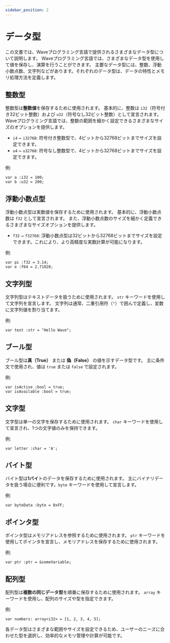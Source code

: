 ```yaml
---
sidebar_position: 2
---
```


# データ型

この文書では、Waveプログラミング言語で提供されるさまざまなデータ型について説明します。
Waveプログラミング言語では、さまざまなデータ型を使用して値を保存し、演算を行うことができます。
主要なデータ型には、整数、浮動小数点数、文字列などがあります。それぞれのデータ型は、データの特性とメモリ処理方法を定義します。

## 整数型
整数型は**整数値**を保存するために使用されます。
基本的に、整数は `i32`（符号付き32ビット整数）および `u32`（符号なし32ビット整数）として宣言されます。
Waveプログラミング言語では、整数の範囲を細かく設定できるさまざまなサイズのオプションを提供します。

* `i4` ~ `i32768`: 符号付き整数型で、4ビットから32768ビットまでサイズを設定できます。
* `u4` ~ `u32768`: 符号なし整数型で、4ビットから32768ビットまでサイズを設定できます。

例:
```wave
var a :i32 = 100;
var b :u32 = 200;
```

## 浮動小数点型
浮動小数点型は実数値を保存するために使用されます。
基本的に、浮動小数点数は `f32` として宣言されます。
また、浮動小数点数のサイズを細かく定義できるさまざまなサイズオプションを提供します。

* `f32` ~ `f32768`: 浮動小数点型は32ビットから32768ビットまでサイズを設定できます。これにより、より高精度な実数計算が可能になります。

例:
```wave
var pi :f32 = 3.14;
var e :f64 = 2.71828;
```

## 文字列型
文字列型はテキストデータを扱うために使用されます。
`str` キーワードを使用して文字列を宣言します。
文字列は通常、二重引用符（`"`）で囲んで定義し、変数に文字列値を割り当てます。

例:
```wave
var text :str = "Hello Wave";
```

## ブール型
ブール型は**真（True）** または **偽（False）** の値を示すデータ型です。
主に条件文で使用され、値は `true` または `false` で設定されます。

例:
```wave
var isActive :bool = true;
var isAvailable :bool = true;
```

## 文字型
文字型は単一の文字を保存するために使用されます。
`char` キーワードを使用して宣言され、1つの文字値のみを保持できます。

例:
```wave
var letter :char = 'A';
```

## バイト型
バイト型は**1バイ**トのデータを保存するために使用されます。
主にバイナリデータを扱う場合に便利です。`byte` キーワードを使用して宣言します。

例:
```wave
var byteData :byte = 0xFF;
```

## ポインタ型

ポインタ型はメモリアドレスを参照するために使用されます。
`ptr` キーワードを使用してポインタを宣言し、メモリアドレスを保存するために使用されます。

例:
```wave
var ptr :ptr = &someVariable;
```

## 配列型
配列型は**複数の同じデータ型**を順番に保存するために使用されます。
`array` キーワードを使用し、配列のサイズや型を指定できます。

例:
```wave
var numbers: array<i32> = [1, 2, 3, 4, 5];
```

各データ型はさまざまな範囲やサイズを設定できるため、ユーザーのニーズに合わせた型を選択し、効率的なメモリ管理や計算が可能です。
